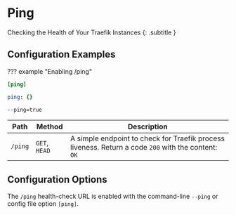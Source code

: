 # Ping

Checking the Health of Your Traefik Instances
{: .subtitle }

## Configuration Examples

??? example "Enabling /ping"

```toml tab="File (TOML)"
[ping]
```

```yaml tab="File (YAML)"
ping: {}
```

```bash tab="CLI"
--ping=true
```

| Path    | Method        | Description                                                                                         |
|---------|---------------|-----------------------------------------------------------------------------------------------------|
| `/ping` | `GET`, `HEAD` | A simple endpoint to check for Traefik process liveness. Return a code `200` with the content: `OK` |

## Configuration Options

The `/ping` health-check URL is enabled with the command-line `--ping` or config file option `[ping]`.